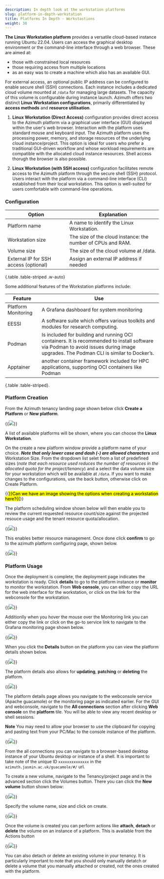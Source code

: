 ```yaml
---
description: In depth look at the workstation platforms
slug: platform-in-depth-workstation
title: Platforms In Depth - Workstastions
weight: 30
---
```


**The Linux Workstation platform** provides a versatile cloud-based instance running Ubuntu 22.04. Users can access the graphical desktop environment or the command-line interface through a web browser. These are aimed at:

- those with constrained local resources
- those requiring access from multiple locations
- as an easy was to create a machine which also has an available GUI.

For external access, an optional public IP address can be configured to enable secure shell (SSH) connections. Each instance includes a dedicated cloud volume mounted at `/data` for managing large datasets. The capacity of this volume is configurable during instance launch.
Azimuth offers two distinct **Linux Workstation configurations**, primarily differentiated by **access methods** and **resource utilisation**.

1. **Linux Workstation (Direct Access)** configuration provides direct access to the Azimuth platform via a graphical user interface (GUI) displayed within the user's web browser.
Interaction with the platform uses standard mouse and keyboard input. The Azimuth platform uses the processing power, memory, and storage resources of the underlying cloud instance/project. This option is ideal for users who prefer a traditional GUI-driven workflow and whose workload requirements are compatible with the allocated cloud instance resources. Shell access thorugh the browser is also possible.

1. **Linux Workstation (with SSH access)** configuration facilitates remote access to the Azimuth platform through the secure shell (SSH) protocol. Users interact with the platform via a command-line interface (CLI) established from their local workstation. This option is well-suited for users comfortable with command-line operations.

### Configuration

**Option** | **Explanation**
---|---
Platform name | A name to identify the Linux Workstation.
Workstation size | The size of the cloud instance: the number of CPUs and RAM.
Volume size | The size of the cloud volume at /data.
External IP for SSH access (optional) |  Assign an external IP address if needed |
{.table .table-striped .w-auto}

Some additional features of the Workstation platforms include:

**Feature** | **Use**
---|---
Platform Monitoring | A Grafana dashboard for system monitoring
EESSI | A software suite which offers various toolkits and modules for research computing.
Podman | Is included for building and running OCI containers. It is recommended to install software via Podman to avoid issues during image upgrades. The Podman CLI is similar to Docker’s.
Apptainer | another container framework included for HPC applications, supporting OCI containers like Podman
{.table .table-striped}.

### Platform Creation

From the Azimuth tenancy landing page shown below click **Create a Platform** or **New platform**.

{{<image src="img/docs/azimuth-images/azimuth-tenancy-platform-landing-page.jpg" caption="Platform landing page" wrapper="col-12 mx-auto text-center">}}

A list of available platforms will be shown, where you can choose the **Linux Workstation**.

On the create a new platform window provide a platform name of your choice. ***Note that only lower case and dash (-) are allowed characters*** and Workstation Size.
From the dropdown list selet from a list of predefined sizes (*note that each resource used reduces the number of resources in the allocated quota for the project/tenancy*) and a select
the data volume size for your workstation which will be available at `/data`. If you want to make changes to the configurations, use the back button, otherwise click on Create Platform.

{{<mark>}}Can we have an image showing the options when creating a workstation here?{{</mark>}}

The platform scheduling window shown below will then enable you to review the current requested resource count/size against the projected resouce usage and the tenant resource quota/allocation.

{{<image src="img/docs/azimuth-images/Azimuth-platform-resource-consumption-Page.jpg" caption="Platform Scheduling" wrapper="col-6 mx-auto text-center">}}

This enables better resource management. Once done click **confirm** to go to the azimuth platform configuring page, shown below.

{{<image src="img/docs/azimuth-images/Azimuth-configuring-page.jpg" caption="Platform in configuring state" wrapper="col-6 mx-auto text-center">}}

### Platform Usage

Once the deployment is complete, the deployment page indicates the workstation is ready. Click **details** to go to the platform instance or **monitor** to monitor the workstation. From  **Web console**, you can either copy the URL for the web interface for the workstation, or click on the link for the webconsole for the workstation.

{{<image src="img/docs/azimuth-images/Azimuth-webconsole-url-Page.jpg" caption="Platform in ready state" wrapper="col-3 mx-auto text-center">}}

Additionlly when you hover the mouse over the Monitoring link you can either copy the link or click on the go-to service link to navigate to the Grafana monitoring page shown below.

{{<image src="img/docs/azimuth-images/Azimuth-monitoring-Page.jpg" caption="Monitoring" wrapper="col-12 mx-auto text-center">}}

When you click the **Details** button on the platform you can view the platform details shown below.

{{<image src="img/docs/azimuth-images/Azimuth-platfor-details-Page.jpg" caption="Platform details" wrapper="col-12 mx-auto text-center">}}

The platform details also allows for **updating**, **patching** or **deleting** the platform.

{{<image src="img/docs/azimuth-images/Azimuth-update-platform-Page.jpg" caption="Platform update pop up" wrapper="col-9 mx-auto text-center">}}

The platform details page allows you navigate to the webconsole service (Apache guacamole) or the monitoring page as indicated earlier. For the GUI and webconsole, navigate to the **All connections** section after clicking **Web console** on the **platform** tile. You will be able to view any recent desktop or shell sessions. 

**Note** You may need to allow your browser to use the clipboard for copying and pasting text from your PC/Mac to the console instance of the platform.

{{<image src="img/docs/azimuth-images/azimuth-all-connections-page.jpg" caption="All connections" wrapper="col-9 mx-auto text-center">}}

From the all connections you can navigate to a browser-based desktop instance of your Ubuntu desktop or instance of a shell. It is important to take note of the unique ID `xxxxxxxxxxxxxx` in the `azimuth.jasmin.ac.uk/guacamole/#/` url.

To create a new volume, navigate to the Tenancy/project page and in the advanced section click the Volumes button.
There you can click the **New volume** button shown below:

  {{<image src="img/docs/azimuth-images/azimuth-new-volume-page.jpg" caption="New volume" wrapper="col-12 mx-auto text-center">}}

Specify the volume name, size and click on create.

{{<image src="img/docs/azimuth-images/azimuth-volume-name-page.jpg" caption="New volume" wrapper="col-6 mx-auto text-center">}}

Once the volume is created you can perform actions like **attach**, **detach** or **delete** the volume on an instance of a platform. This is available from the Actions button
  
{{<image src="img/docs/azimuth-images/azimuth-attach-volume-page.jpg" caption="New volume" wrapper="col-3 mx-auto text-center">}}

You can also detach or delete an existing volume in your tenancy. It is particularly important to note that you should only manually detatch or delete a volume that you manually attached or created, not the ones created with the platform.
